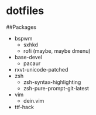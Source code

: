 # dotfiles
##Packages
- bspwm
  - sxhkd
  - rofi (maybe, maybe dmenu)
- base-devel
  - pacaur
- rxvt-unicode-patched 
- zsh
  - zsh-syntax-highlighting
  - zsh-pure-prompt-git-latest
- vim
  - dein.vim
- ttf-hack
